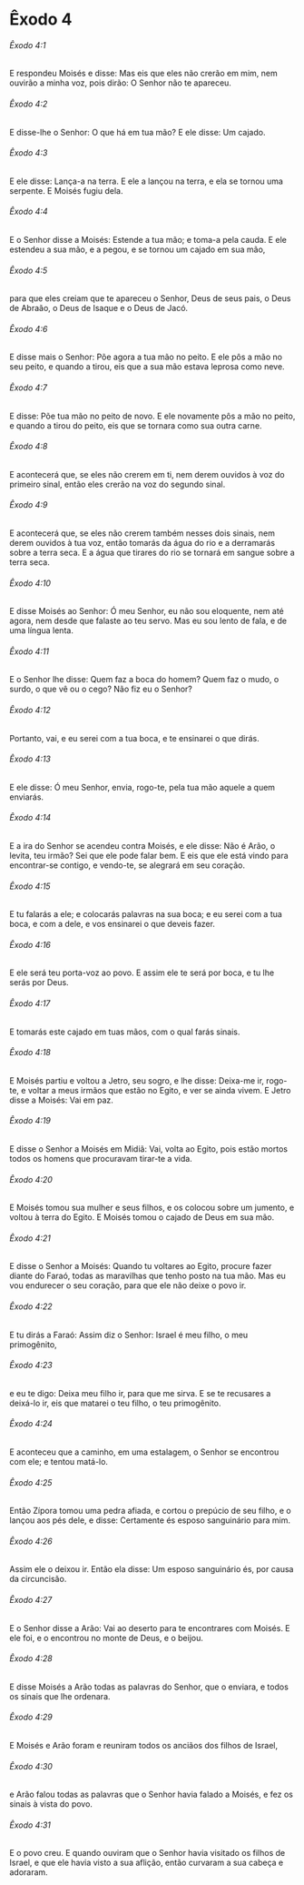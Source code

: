 # Êxodo 4

###### Êxodo 4:1

E respondeu Moisés e disse: Mas eis que eles não crerão em mim, nem ouvirão a minha voz, pois dirão: O Senhor não te apareceu.

###### Êxodo 4:2

E disse-lhe o Senhor: O que há em tua mão? E ele disse: Um cajado.

###### Êxodo 4:3

E ele disse: Lança-a na terra. E ele a lançou na terra, e ela se tornou uma serpente. E Moisés fugiu dela.

###### Êxodo 4:4

E o Senhor disse a Moisés: Estende a tua mão; e toma-a pela cauda. E ele estendeu a sua mão, e a pegou, e se tornou um cajado em sua mão,

###### Êxodo 4:5

para que eles creiam que te apareceu o Senhor, Deus de seus pais, o Deus de Abraão, o Deus de Isaque e o Deus de Jacó.

###### Êxodo 4:6

E disse mais o Senhor: Põe agora a tua mão no peito. E ele pôs a mão no seu peito, e quando a tirou, eis que a sua mão estava leprosa como neve.

###### Êxodo 4:7

E disse: Põe tua mão no peito de novo. E ele novamente pôs a mão no peito, e quando a tirou do peito, eis que se tornara como sua outra carne.

###### Êxodo 4:8

E acontecerá que, se eles não crerem em ti, nem derem ouvidos à voz do primeiro sinal, então eles crerão na voz do segundo sinal.

###### Êxodo 4:9

E acontecerá que, se eles não crerem também nesses dois sinais, nem derem ouvidos à tua voz, então tomarás da água do rio e a derramarás sobre a terra seca. E a água que tirares do rio se tornará em sangue sobre a terra seca.

###### Êxodo 4:10

E disse Moisés ao Senhor: Ó meu Senhor, eu não sou eloquente, nem até agora, nem desde que falaste ao teu servo. Mas eu sou lento de fala, e de uma língua lenta.

###### Êxodo 4:11

E o Senhor lhe disse: Quem faz a boca do homem? Quem faz o mudo, o surdo, o que vê ou o cego? Não fiz eu o Senhor?

###### Êxodo 4:12

Portanto, vai, e eu serei com a tua boca, e te ensinarei o que dirás.

###### Êxodo 4:13

E ele disse: Ó meu Senhor, envia, rogo-te, pela tua mão aquele a quem enviarás.

###### Êxodo 4:14

E a ira do Senhor se acendeu contra Moisés, e ele disse: Não é Arão, o levita, teu irmão? Sei que ele pode falar bem. E eis que ele está vindo para encontrar-se contigo, e vendo-te, se alegrará em seu coração.

###### Êxodo 4:15

E tu falarás a ele; e colocarás palavras na sua boca; e eu serei com a tua boca, e com a dele, e vos ensinarei o que deveis fazer.

###### Êxodo 4:16

E ele será teu porta-voz ao povo. E assim ele te será por boca, e tu lhe serás por Deus.

###### Êxodo 4:17

E tomarás este cajado em tuas mãos, com o qual farás sinais.

###### Êxodo 4:18

E Moisés partiu e voltou a Jetro, seu sogro, e lhe disse: Deixa-me ir, rogo-te, e voltar a meus irmãos que estão no Egito, e ver se ainda vivem. E Jetro disse a Moisés: Vai em paz.

###### Êxodo 4:19

E disse o Senhor a Moisés em Midiã: Vai, volta ao Egito, pois estão mortos todos os homens que procuravam tirar-te a vida.

###### Êxodo 4:20

E Moisés tomou sua mulher e seus filhos, e os colocou sobre um jumento, e voltou à terra do Egito. E Moisés tomou o cajado de Deus em sua mão.

###### Êxodo 4:21

E disse o Senhor a Moisés: Quando tu voltares ao Egito, procure fazer diante do Faraó, todas as maravilhas que tenho posto na tua mão. Mas eu vou endurecer o seu coração, para que ele não deixe o povo ir.

###### Êxodo 4:22

E tu dirás a Faraó: Assim diz o Senhor: Israel é meu filho, o meu primogênito,

###### Êxodo 4:23

e eu te digo: Deixa meu filho ir, para que me sirva. E se te recusares a deixá-lo ir, eis que matarei o teu filho, o teu primogênito.

###### Êxodo 4:24

E aconteceu que a caminho, em uma estalagem, o Senhor se encontrou com ele; e tentou matá-lo.

###### Êxodo 4:25

Então Zípora tomou uma pedra afiada, e cortou o prepúcio de seu filho, e o lançou aos pés dele, e disse: Certamente és esposo sanguinário para mim.

###### Êxodo 4:26

Assim ele o deixou ir. Então ela disse: Um esposo sanguinário és, por causa da circuncisão.

###### Êxodo 4:27

E o Senhor disse a Arão: Vai ao deserto para te encontrares com Moisés. E ele foi, e o encontrou no monte de Deus, e o beijou.

###### Êxodo 4:28

E disse Moisés a Arão todas as palavras do Senhor, que o enviara, e todos os sinais que lhe ordenara.

###### Êxodo 4:29

E Moisés e Arão foram e reuniram todos os anciãos dos filhos de Israel,

###### Êxodo 4:30

e Arão falou todas as palavras que o Senhor havia falado a Moisés, e fez os sinais à vista do povo.

###### Êxodo 4:31

E o povo creu. E quando ouviram que o Senhor havia visitado os filhos de Israel, e que ele havia visto a sua aflição, então curvaram a sua cabeça e adoraram.


